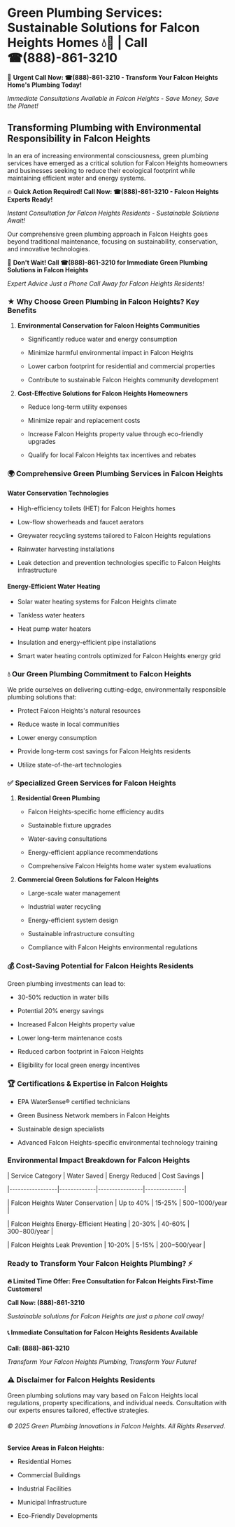 # Green Plumbing Services: Sustainable Solutions for Falcon Heights Homes 💧🌿 | Call ☎(888)-861-3210

🚨 **Urgent Call Now: ☎(888)-861-3210 - Transform Your Falcon Heights Home's Plumbing Today!**
*Immediate Consultations Available in Falcon Heights - Save Money, Save the Planet!*

## Transforming Plumbing with Environmental Responsibility in Falcon Heights

In an era of increasing environmental consciousness, green plumbing services have emerged as a critical solution for Falcon Heights homeowners and businesses seeking to reduce their ecological footprint while maintaining efficient water and energy systems. 

🔥 **Quick Action Required! Call Now: ☎(888)-861-3210 - Falcon Heights Experts Ready!**
*Instant Consultation for Falcon Heights Residents - Sustainable Solutions Await!*

Our comprehensive green plumbing approach in Falcon Heights goes beyond traditional maintenance, focusing on sustainability, conservation, and innovative technologies.

🚨 **Don't Wait! Call ☎(888)-861-3210 for Immediate Green Plumbing Solutions in Falcon Heights**
*Expert Advice Just a Phone Call Away for Falcon Heights Residents!*

### ★ Why Choose Green Plumbing in Falcon Heights? Key Benefits

1. **Environmental Conservation for Falcon Heights Communities** 
   - Significantly reduce water and energy consumption
   - Minimize harmful environmental impact in Falcon Heights
   - Lower carbon footprint for residential and commercial properties
   - Contribute to sustainable Falcon Heights community development

2. **Cost-Effective Solutions for Falcon Heights Homeowners** 
   - Reduce long-term utility expenses
   - Minimize repair and replacement costs
   - Increase Falcon Heights property value through eco-friendly upgrades
   - Qualify for local Falcon Heights tax incentives and rebates

### 🌍 Comprehensive Green Plumbing Services in Falcon Heights

#### Water Conservation Technologies
- High-efficiency toilets (HET) for Falcon Heights homes
- Low-flow showerheads and faucet aerators
- Greywater recycling systems tailored to Falcon Heights regulations
- Rainwater harvesting installations
- Leak detection and prevention technologies specific to Falcon Heights infrastructure

#### Energy-Efficient Water Heating
- Solar water heating systems for Falcon Heights climate
- Tankless water heaters
- Heat pump water heaters
- Insulation and energy-efficient pipe installations
- Smart water heating controls optimized for Falcon Heights energy grid

### 💧 Our Green Plumbing Commitment to Falcon Heights

We pride ourselves on delivering cutting-edge, environmentally responsible plumbing solutions that:
- Protect Falcon Heights's natural resources
- Reduce waste in local communities
- Lower energy consumption
- Provide long-term cost savings for Falcon Heights residents
- Utilize state-of-the-art technologies

### ✅ Specialized Green Services for Falcon Heights

1. **Residential Green Plumbing**
   - Falcon Heights-specific home efficiency audits
   - Sustainable fixture upgrades
   - Water-saving consultations
   - Energy-efficient appliance recommendations
   - Comprehensive Falcon Heights home water system evaluations

2. **Commercial Green Solutions for Falcon Heights**
   - Large-scale water management
   - Industrial water recycling
   - Energy-efficient system design
   - Sustainable infrastructure consulting
   - Compliance with Falcon Heights environmental regulations

### 💰 Cost-Saving Potential for Falcon Heights Residents

Green plumbing investments can lead to:
- 30-50% reduction in water bills
- Potential 20% energy savings
- Increased Falcon Heights property value
- Lower long-term maintenance costs
- Reduced carbon footprint in Falcon Heights
- Eligibility for local green energy incentives

### 🏆 Certifications & Expertise in Falcon Heights

- EPA WaterSense® certified technicians
- Green Business Network members in Falcon Heights
- Sustainable design specialists
- Advanced Falcon Heights-specific environmental technology training

### Environmental Impact Breakdown for Falcon Heights

| Service Category | Water Saved | Energy Reduced | Cost Savings |
|-----------------|-------------|----------------|--------------|
| Falcon Heights Water Conservation | Up to 40% | 15-25% | $500-$1000/year |
| Falcon Heights Energy-Efficient Heating | 20-30% | 40-60% | $300-$800/year |
| Falcon Heights Leak Prevention | 10-20% | 5-15% | $200-$500/year |

### Ready to Transform Your Falcon Heights Plumbing? ⚡

**🔥 Limited Time Offer: Free Consultation for Falcon Heights First-Time Customers!**

**Call Now: (888)-861-3210**
*Sustainable solutions for Falcon Heights are just a phone call away!*

#### 📞 Immediate Consultation for Falcon Heights Residents Available

**Call: (888)-861-3210**
*Transform Your Falcon Heights Plumbing, Transform Your Future!*

### ⚠️ Disclaimer for Falcon Heights Residents

Green plumbing solutions may vary based on Falcon Heights local regulations, property specifications, and individual needs. Consultation with our experts ensures tailored, effective strategies.

###### © 2025 Green Plumbing Innovations in Falcon Heights. All Rights Reserved.

**Service Areas in Falcon Heights:** 
- Residential Homes
- Commercial Buildings
- Industrial Facilities
- Municipal Infrastructure
- Eco-Friendly Developments